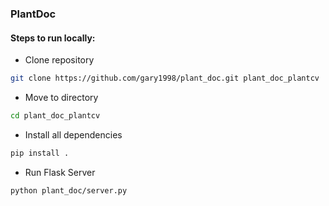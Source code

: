 ### PlantDoc

#### Steps to run locally:
* Clone repository
```bash
git clone https://github.com/gary1998/plant_doc.git plant_doc_plantcv
```

* Move to directory
```bash
cd plant_doc_plantcv
```

* Install all dependencies
```bash
pip install .
```

* Run Flask Server
```bash
python plant_doc/server.py
```